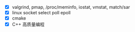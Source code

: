 - [x] valgrind, pmap, /proc/meminfo, iostat, vmstat, match/sar
- [x] linux socket select poll epoll
- [x] cmake
- [x] C++ 高质量编程
